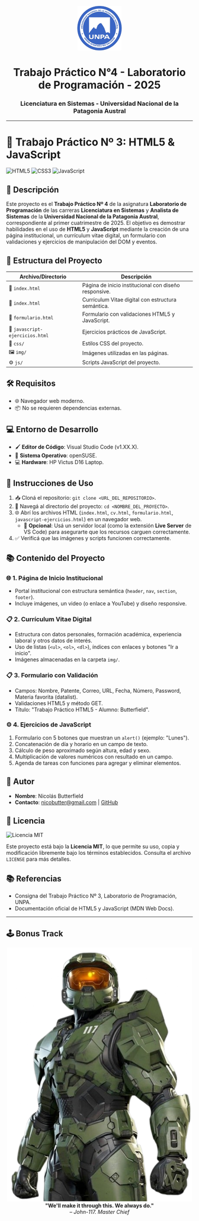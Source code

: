 
<p align="center">
  <img src="img/logo_UNPA.png" alt="Logo UNPA" height="120">
</p>

<h1 align="center">Trabajo Práctico N°4 - Laboratorio de Programación - 2025</h1>
<h3 align="center">Licenciatura en Sistemas - Universidad Nacional de la Patagonia Austral</h3>

---

# 📖 Trabajo Práctico Nº 3: HTML5 & JavaScript

![HTML5](https://img.shields.io/badge/HTML5-E34F26?style=flat&logo=html5&logoColor=white)
![CSS3](https://img.shields.io/badge/CSS3-1572B6?style=flat&logo=css3&logoColor=white)
![JavaScript](https://img.shields.io/badge/JavaScript-F7DF1E?style=flat&logo=javascript&logoColor=black)

## 📝 Descripción

Este proyecto es el **Trabajo Práctico Nº 4** de la asignatura **Laboratorio de Programación** de las carreras **Licenciatura en Sistemas** y **Analista de Sistemas** de la **Universidad Nacional de la Patagonia Austral**, correspondiente al primer cuatrimestre de 2025. El objetivo es demostrar habilidades en el uso de **HTML5** y **JavaScript** mediante la creación de una página institucional, un currículum vitae digital, un formulario con validaciones y ejercicios de manipulación del DOM y eventos.

## 📂 Estructura del Proyecto

| Archivo/Directorio | Descripción |
|--------------------|-------------|
| 📄 `index.html`    | Página de inicio institucional con diseño responsive. |
| 📄 `index.html`       | Currículum Vitae digital con estructura semántica. |
| 📄 `formulario.html` | Formulario con validaciones HTML5 y JavaScript. |
| 📄 `javascript-ejercicios.html` | Ejercicios prácticos de JavaScript. |
| 🎨 `css/`          | Estilos CSS del proyecto. |
| 🖼️ `img/`         | Imágenes utilizadas en las páginas. |
| ⚙️ `js/`           | Scripts JavaScript del proyecto. |

## 🛠️ Requisitos

- 🌐 Navegador web moderno.
- 📦 No se requieren dependencias externas.

## 💻 Entorno de Desarrollo

- 🖌️ **Editor de Código**: Visual Studio Code (v1.XX.X).
- 🐧 **Sistema Operativo**: openSUSE.
- 💻 **Hardware**: HP Victus D16 Laptop.

## 🚀 Instrucciones de Uso

1. 📥 Cloná el repositorio: `git clone <URL_DEL_REPOSITORIO>`.
2. 📂 Navegá al directorio del proyecto: `cd <NOMBRE_DEL_PROYECTO>`.
3. 🌐 Abrí los archivos HTML (`index.html`, `cv.html`, `formulario.html`, `javascript-ejercicios.html`) en un navegador web.
   - 🔧 **Opcional**: Usá un servidor local (como la extensión **Live Server** de VS Code) para asegurarte que los recursos carguen correctamente.
4. ✅ Verificá que las imágenes y scripts funcionen correctamente.

## 📚 Contenido del Proyecto

### 🌐 1. Página de Inicio Institucional
- Portal institucional con estructura semántica (`header`, `nav`, `section`, `footer`).
- Incluye imágenes, un video (o enlace a YouTube) y diseño responsive.

### 📋 2. Currículum Vitae Digital
- Estructura con datos personales, formación académica, experiencia laboral y otros datos de interés.
- Uso de listas (`<ul>`, `<ol>`, `<dl>`), índices con enlaces y botones "Ir a inicio".
- Imágenes almacenadas en la carpeta `img/`.

### 📋 3. Formulario con Validación
- Campos: Nombre, Patente, Correo, URL, Fecha, Número, Password, Materia favorita (datalist).
- Validaciones HTML5 y método GET.
- Título: "Trabajo Práctico HTML5 - Alumno: Butterfield".

### ⚙️ 4. Ejercicios de JavaScript
1. Formulario con 5 botones que muestran un `alert()` (ejemplo: "Lunes").
2. Concatenación de día y horario en un campo de texto.
3. Cálculo de peso aproximado según altura, edad y sexo.
4. Multiplicación de valores numéricos con resultado en un campo.
5. Agenda de tareas con funciones para agregar y eliminar elementos.

## 👤 Autor

- **Nombre**: Nicolás Butterfield
- **Contacto**: [nicobutter@gmail.com](mailto:nicobutter@gmail.com) | [GitHub](#)

## 📜 Licencia

![Licencia MIT](https://img.shields.io/badge/License-MIT-green.svg)

Este proyecto está bajo la **Licencia MIT**, lo que permite su uso, copia y modificación libremente bajo los términos establecidos. Consulta el archivo `LICENSE` para más detalles.

## 📚 Referencias

- Consigna del Trabajo Práctico Nº 3, Laboratorio de Programación, UNPA.
- Documentación oficial de HTML5 y JavaScript (MDN Web Docs).

---

## 🕹️ Bonus Track

<p align="center">
  <img src="img/master_chief.png" alt="Epic Gamer Quote" width="500"><br>
  <strong>"We'll make it through this. We always do."</strong><br>
  <em>– John-117. Master Chief</em>
</p>
